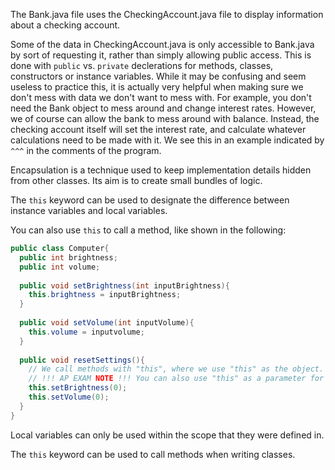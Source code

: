 The Bank.java file uses the CheckingAccount.java file to display information about a checking account.

Some of the data in CheckingAccount.java is only accessible to Bank.java by sort of requesting it, rather than simply allowing public access. This is done with `public` vs. `private` declerations for methods, classes, constructors or instance variables. While it may be confusing and seem useless to practice this, it is actually very helpful when making sure we don't mess with data we don't want to mess with. For example, you don't need the Bank object to mess around and change interest rates. However, we of course can allow the bank to mess around with balance. Instead, the checking account itself will set the interest rate, and calculate whatever calculations need to be made with it. We see this in an example indicated by `^^^` in the comments of the program. 

Encapsulation is a technique used to keep implementation details hidden from other classes. Its aim is to create small bundles of logic.

The `this` keyword can be used to designate the difference between instance variables and local variables.

You can also use `this` to call a method, like shown in the following:
``` java
public class Computer{
  public int brightness;
  public int volume;
 
  public void setBrightness(int inputBrightness){
    this.brightness = inputBrightness;
  }
 
  public void setVolume(int inputVolume){
    this.volume = inputvolume;
  }
 
  public void resetSettings(){
    // We call methods with "this", where we use "this" as the object. The object used to call "resetSettings()" will then call the following methods.
    // !!! AP EXAM NOTE !!! You can also use "this" as a parameter for a method, where "this" is the object that you're using to call the method to begin with. So, you are calling a method with an object, "this", as well as passing it into an object. 
    this.setBrightness(0);
    this.setVolume(0);
  }
}
```

Local variables can only be used within the scope that they were defined in.

The `this` keyword can be used to call methods when writing classes.
